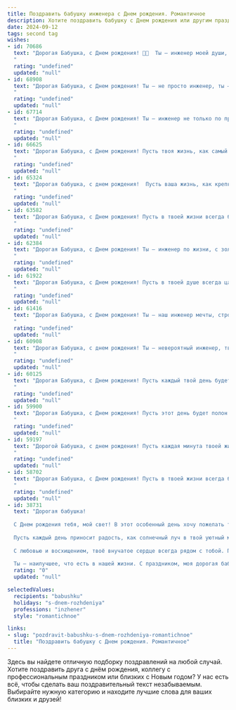 ```yaml
---
title: Поздравить бабушку инженера c Днем рождения. Романтичное
description: Хотите поздравить бабушку c Днем рождения или другим праздником? Наш ИИ создаст незабываемое поздравление, а вы обязательно выделитесь среди других.  
date: 2024-09-12
tags: second tag
wishes:
- id: 70686
  text: "Дорогая Бабушка, с Днем рождения! 🎂💖  Ты – инженер моей души, построила во мне прочный фундамент  любви и добра, заложила в меня  крепкую опору веры и надежды.  Нежность твоих рук, как лучшие инструменты,  создали  во мне мир  красоты и  счастья.  Пусть в твоей жизни всегда будет  яркое солнце,  радужное небо и  тепло  любимых сердец!
  "
  rating: "undefined"
  updated: "null"
- id: 68908
  text: "Дорогая Бабушка, с Днем рождения! Ты – не просто инженер, ты – архитектор счастья, построивший крепкий фундамент нашей семьи. Пусть каждый день будет полон света, тепла и любви, а твоё сердце всегда будет переполнено радостью.
  "
  rating: "undefined"
  updated: "null"
- id: 67714
  text: "Дорогая Бабушка, с Днем рождения! Ты – инженер не только по профессии, но и по жизни, умело строящий мосты любви и тепла в наших сердцах. Пусть каждый день дарит тебе новые открытия, а твоя душа всегда остаётся молодой и светлой, как первый весенний рассвет!
  "
  rating: "undefined"
  updated: "null"
- id: 66625
  text: "Дорогая Бабушка, с Днем рождения! Пусть твоя жизнь, как самый сложный, но прекрасный инженерный проект, всегда будет полна любви, радости и света. В этот день желаю тебе крепкого здоровья, неиссякаемого оптимизма и бесконечного счастья!
  "
  rating: "undefined"
  updated: "null"
- id: 65324
  text: "Дорогая бабушка, с днем рождения!  Пусть ваша жизнь, как крепкий инженерный проект, будет полна прочности, стабильности и  ярких, запоминающихся моментов.  Желаю вам крепкого здоровья, неиссякаемой энергии и самых светлых эмоций.
  "
  rating: "undefined"
  updated: "null"
- id: 63582
  text: "Дорогая Бабушка, с Днем рождения! Пусть в твоей жизни всегда будет место для нежности, как в проектах твоих инженерных гениев — для точности и красоты. Желаю тебе ярких моментов, крепкого здоровья и бесконечной любви!
  "
  rating: "undefined"
  updated: "null"
- id: 62384
  text: "Дорогая Бабушка, с Днем рождения! Ты – инженер по жизни, с золотыми руками и светлой головой, всегда строящая мосты из любви и заботы. Пусть этот день будет полон романтики и тепла, а твоя светлая душа всегда найдет вдохновение в чудесах, которые ты творишь вокруг.
  "
  rating: "undefined"
  updated: "null"
- id: 61922
  text: "Дорогая Бабушка, с Днем рождения! Пусть в твоей душе всегда царит весна, а сердце бьется в такт твоим любимым мелодиям. Ты, инженер по жизни, с такой же точностью и любовью строишь счастье для всех нас. Желаю тебе светлых дней, добрых улыбок и бесконечного запаса сил!
  "
  rating: "undefined"
  updated: "null"
- id: 61416
  text: "Дорогая Бабушка, с Днем рождения! Ты – наш инженер мечты, строящая мосты любви и крепости нашей семьи. Пусть каждый день приносит тебе радость, а твоя душа, как творения твоих рук, всегда сияет красотой и силой!
  "
  rating: "undefined"
  updated: "null"
- id: 60908
  text: "Дорогая Бабушка, с днем рождения! Ты – невероятный инженер, твоё сердце бьётся в такт сложных механизмов, а душа полна нежности и заботы. Желаю тебе, чтобы твоя жизнь была такой же полной и яркой, как твоё вдохновение. Пусть каждый день приносит радость и тепло, а твои руки, создающие чудеса, остаются сильными и умелыми.
  "
  rating: "undefined"
  updated: "null"
- id: 60125
  text: "Дорогая Бабушка, с Днем рождения! Пусть каждый твой день будет полон любви, как твоё сердце,  и  ярких моментов, словно твоё творчество.  Будь всегда такой же  сильной и мудрой, как твои инженерные решения.  Мы тебя очень любим!
  "
  rating: "undefined"
  updated: "null"
- id: 59900
  text: "Дорогая Бабушка, с Днем рождения! Пусть этот день будет полон радости, любви и тепла, как и вся Ваша удивительная жизнь, полная инженерных свершений и творческих идей. Вы — наш оплот, наша мудрость, наша любовь. Пусть каждый день приносит Вам новые открытия, вдохновение и счастливые моменты.
  "
  rating: "undefined"
  updated: "null"
- id: 59197
  text: "Дорогой Бабушка, с днем рождения! Пусть каждая минута твоей жизни будет озарена светом любви, радостью и теплом.  Ведь ты – инженер нашей семьи, строящий мосты из любви и добра,  создающий прочные фундаменты нашего счастья. Желаю тебе  крепкого здоровья,  неиссякаемой энергии и  непоколебимого  оптимизма!
  "
  rating: "undefined"
  updated: "null"
- id: 58702
  text: "Дорогая Бабушка, с Днем рождения! Пусть в твоей жизни всегда будет место для романтики и новых открытий, как в твоей инженерной карьере. Желаю тебе крепкого здоровья, ярких впечатлений и бесконечной любви!
  "
  rating: "undefined"
  updated: "null"
- id: 38731
  text: "Дорогая бабушка!
  
  С Днем рождения тебя, мой свет! В этот особенный день хочу пожелать тебе ocean счастья, море улыбок и океан любви. Ты — инженер по жизни, создающий из простых моментов крепкие мосты счастья и тепла.
  
  Пусть каждый день приносит радость, как солнечный луч в твой уютный мир. Ты — наша опора и вдохновение, и твоя мудрость освещает наши сердца.
  
  С любовью и восхищением, твоё внучатое сердце всегда рядом с тобой. Пусть мечты сбываются, как точно рассчитанные чертежи, а жизнь дарит только самые светлые моменты.
  
  Ты — наилучшее, что есть в нашей жизни. С праздником, моя дорогая бабушка!"
  rating: "0"
  updated: "null"

selectedValues:
  recipients: "babushku"
  holidays: "s-dnem-rozhdeniya"
  professions: "inzhener"
  style: "romantichnoe"

links:
- slug: "pozdravit-babushku-s-dnem-rozhdeniya-romantichnoe"
  title: "Поздравить бабушку c Днем рождения. Романтичное"
---
```


Здесь вы найдете отличную подборку поздравлений на любой случай. 
Хотите поздравить друга с днём рождения, коллегу с профессиональным праздником или близких с Новым годом? У нас есть всё, чтобы сделать ваш поздравительный текст незабываемым. Выбирайте нужную категорию и находите лучшие слова для ваших близких и друзей!
